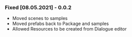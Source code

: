 ### Fixed [08.05.2021] - 0.0.2
- Moved scenes to samples
- Moved prefabs back to Package and samples
- Allowed Resources to be created from Dialogue editor